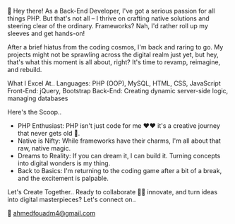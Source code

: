 <?php echo "Hello, I'm Ahmed Doreno" ?>

👋 Hey there! As a Back-End Developer, I've got a serious passion for all things PHP. But that's not all – I thrive on crafting native solutions and steering clear of the ordinary. Frameworks? Nah, I'd rather roll up my sleeves and get hands-on!

After a brief hiatus from the coding cosmos, I'm back and raring to go. My projects might not be sprawling across the digital realm just yet, but hey, that's what this moment is all about, right? It's time to revamp, reimagine, and rebuild.

What I Excel At..
Languages: PHP (OOP), MySQL, HTML, CSS, JavaScript
Front-End: jQuery, Bootstrap
Back-End: Creating dynamic server-side logic, managing databases

Here's the Scoop..
- PHP Enthusiast: PHP isn't just code for me ❤❤ it's a creative journey that never gets old 💪.
- Native is Nifty: While frameworks have their charms, I'm all about that raw, native magic.
- Dreams to Reality: If you can dream it, I can build it. Turning concepts into digital wonders is my thing.
- Back to Basics: I'm returning to the coding game after a bit of a break, and the excitement is palpable.

Let's Create Together..
Ready to collaborate 🚀🌟 innovate, and turn ideas into digital masterpieces? Let's connect on.. 

💌 ahmedfouadm4@gmail.com
